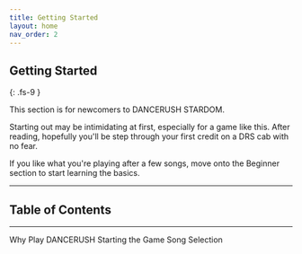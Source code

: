 ```yaml
---
title: Getting Started
layout: home
nav_order: 2
---
```

## Getting Started
{: .fs-9 }

This section is for newcomers to DANCERUSH STARDOM.

Starting out may be intimidating at first, especially for a game like this. After reading, hopefully you'll be step through your first credit on a DRS cab with no fear.

If you like what you're playing after a few songs, move onto the Beginner section to start learning the basics.

---

## Table of Contents
---
Why Play DANCERUSH
Starting the Game
Song Selection
